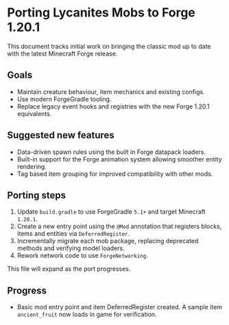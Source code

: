 # Porting Lycanites Mobs to Forge 1.20.1

This document tracks initial work on bringing the classic mod up to date with the latest Minecraft Forge release.

## Goals
- Maintain creature behaviour, item mechanics and existing configs.
- Use modern ForgeGradle tooling.
- Replace legacy event hooks and registries with the new Forge 1.20.1 equivalents.

## Suggested new features
- Data-driven spawn rules using the built in Forge datapack loaders.
- Built-in support for the Forge animation system allowing smoother entity rendering.
- Tag based item grouping for improved compatibility with other mods.

## Porting steps
1. Update `build.gradle` to use ForgeGradle `5.1+` and target Minecraft `1.20.1`.
2. Create a new entry point using the `@Mod` annotation that registers blocks, items and entities via `DeferredRegister`.
3. Incrementally migrate each mob package, replacing deprecated methods and verifying model loaders.
4. Rework network code to use `ForgeNetworking`.

This file will expand as the port progresses.

## Progress
- Basic mod entry point and item DeferredRegister created. A sample item `ancient_fruit` now loads in game for verification.

